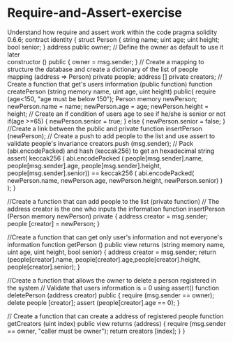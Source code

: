 # Require-and-Assert-exercise
Understand how require and assert work within the code 
pragma solidity 0.6.6;
contract identity {
    struct Person {
        string name;
        uint age;
        uint height;
        bool senior;
    }
    address public owner;
 // Define the owner as default to use it later   
    constructor () public {
        owner = msg.sender;
    }
// Create a mapping to structure the database and create a dictionary of the list of people    
    mapping (address => Person) private people;
    address [] private creators;
// Create a function that get's users information (public function)
function createPerson (string memory name, uint age, uint height) public{
    require (age<150, "age must be below 150");
        Person memory newPerson;
        newPerson.name = name;
        newPerson.age = age;
        newPerson.height = height;
// Create an if condition of users age to see if he/she is senior or not
        if(age >=65) {
            newPerson.senior = true;
        }
        else {
            newPerson.senior = false;
        }
//Create a link between the public and private function
        insertPerson (newPerson);
// Create a push to add people to the list and use assert to validate people's invariance
        creators.push (msg.sender);
// Pack (abi.encodePacked) and hash (keccak256) to get an hexadecimal string
        assert(
            keccak256 (
                abi.encodePacked (
                    people[msg.sender].name, 
                    people[msg.sender].age, 
                    people[msg.sender].height, 
                    people[msg.sender].senior)) == 
            keccak256 (
                abi.encodePacked(
                    newPerson.name, 
                    newPerson.age, 
                    newPerson.height, 
                    newPerson.senior)
                       )
              );
    }
    
//Create a function that can add people to the list (private function)
// The address creator is the one who inputs the information
    function insertPerson (Person memory newPerson) private {
        address creator = msg.sender;
        people [creator] = newPerson;
    }
    
//Create a function that can get only user's information and not everyone's information
    function getPerson () public view returns (string memory name, uint age, uint height, bool senior) {
        address creator = msg.sender;
        return (people[creator].name, people[creator].age,people[creator].height, people[creator].senior);
    }
    
//Create a function that allows the owner to delete a person registered in the system
// Validate that users information is = 0 using assert()
    function deletePerson (address creator) public {
        require (msg.sender == owner);
        delete people [creator];
        assert (people[creator].age == 0);
    }

// Create a function that can create a address of registered people
    function getCreators (uint index) public view returns (address) {
    require (msg.sender == owner, "caller must be owner");
    return creators [index];
    }
}
